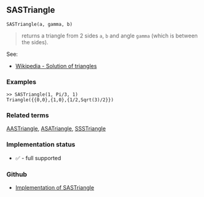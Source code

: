## SASTriangle

```
SASTriangle(a, gamma, b)
```

> returns a triangle from 2 sides `a`, `b` and angle `gamma` (which is between the sides).
  

See:
* [Wikipedia - Solution of triangles](https://en.wikipedia.org/wiki/Solution_of_triangles)
 

### Examples

``` 
>> SASTriangle(1, Pi/3, 1)
Triangle({{0,0},{1,0},{1/2,Sqrt(3)/2}})
```

### Related terms 
[AASTriangle](AASTriangle.md), [ASATriangle](ASATriangle.md), [SSSTriangle](SSSTriangle.md)






### Implementation status

* &#x2705; - full supported

### Github

* [Implementation of SASTriangle](https://github.com/axkr/symja_android_library/blob/master/symja_android_library/matheclipse-core/src/main/java/org/matheclipse/core/builtin/ComputationalGeometryFunctions.java#L114) 

